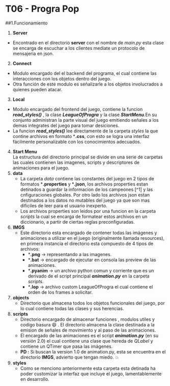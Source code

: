 # T06 - Progra Pop
 
##1.Funcionamiento
 
1. **Server**
 * Encontrado en el directorio **server** con el nombre de *main.py* esta clase se encarga de escuchar a los clientes mediate un protocolo de mensajeria en json.
2. **Connect**
 * Modulo encargado del el backend del programa, el cual contiene las interacciones con los objetos dentro del juego.
 * Otra función de este modulo es señalizarle a los objetos involucrados a quienes pueden atacar.
3. **Local**
 * Modulo encargado del frontend del juego, contiene la funcion ***read_styles()*** , la clase ***LeagueOfProgra*** y la clase ***StartMenu***.En su conjunto administran la parte visual del juego emitiendo señales a los demas integrates del juego para tomar desiciones.
 * La funcion ***read_styles()*** lee directamente de la carpeta *styles* la que contine archivos en formato ***.css**, con esto se logra una interfaz fácilmente personalizable con los conocimientos adecuados.
4. **Start Menu**    
 La estructura del directorio principal se divide en una serie de carpetas las cuales contienen las imagenes, scripts y descriptores de animaciones para el juego.
 1. **data**
     * La carpeta *data* contiene las constantes del juego en 2 tipos de formatos ***.properties** y ***.json**, los archivos properties estan detinados a guardar la informacion de los campeones [^1] y las cnfiguraciones globales. Por otro lado los archivos json estan destinados a los datos no mutables del juego ya que son mas dificiles de leer para el usuario inexperto.
     * Los archivos properties son leidos por una funcion en la carpeta *scripts* la cual se encarga de formatear estos archivos en un diccionario, a partir de ciertas reglas preconfiguradas.
 2. **IMGS**
     * Este directorio esta encargado de contener todas las imágenes y animaciones a utilizar en el juego (originalmente llamada resources), en primera instancia el directorio esta compuesto de 4 tipos de archivos: 
         *  ***.png** -> representando a las imagenes.
         *  ***.bat** -> encargado de ejecutar en consola las preview de las animaciones.
         *  ***.pyanim** -> un archivo python comun y corriente que es un derivado de el script principal ***animation.py*** en la carpeta *scripts*.
         *  ***.lop** -> archivo custom LeagueOfProgra el cual contiene el orden de los frames a solicitar.
 1. **objects**
     * Directorio que almacena todos los objetos funcionales del juego, por lo cual contiene todas las clases y sus herencias.
 1. **scripts**
     * Directorio encargado de almacenar funciones , modulos utiles y codigo basura :smile: . El directorio almacena la clase destinada a la emision de señales de movimiento y al paso de las animaciones.
     * El encargado de las animaciones es el script ***animation.py*** (en su versión 2.0) el cual contiene una clase que hereda de *QLabel* y contiene un QTimer que pasa las imágenes.
     * **PD :** Si buscan la version 1.0 de animation.py, esta se encuentra en el directorio **IMGS**, advierto que tengan miedo. :boom:
 1. **styles**
     * Como se menciono anteriormente esta carpeta esta detinada ha poder customizar la interfaz que incluye el juego, lamentablemente en desarrollo.